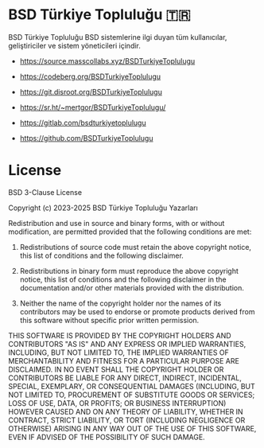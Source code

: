 # BSD Türkiye Topluluğu 🇹🇷 

BSD Türkiye Topluluğu BSD sistemlerine ilgi duyan tüm kullanıcılar, geliştiriciler ve sistem yöneticileri içindir.

* https://source.masscollabs.xyz/BSDTurkiyeToplulugu 

* https://codeberg.org/BSDTurkiyeToplulugu 

* https://git.disroot.org/BSDTurkiyeToplulugu

* https://sr.ht/~mertgor/BSDTurkiyeToplulugu/

* https://gitlab.com/bsdturkiyetoplulugu

* https://github.com/BSDTurkiyeToplulugu

# License

BSD 3-Clause License

Copyright (c) 2023-2025 BSD Türkiye Topluluğu Yazarları

Redistribution and use in source and binary forms, with or without
modification, are permitted provided that the following conditions are met:

1. Redistributions of source code must retain the above copyright notice, this
   list of conditions and the following disclaimer.

2. Redistributions in binary form must reproduce the above copyright notice,
   this list of conditions and the following disclaimer in the documentation
   and/or other materials provided with the distribution.

3. Neither the name of the copyright holder nor the names of its
   contributors may be used to endorse or promote products derived from
   this software without specific prior written permission.

THIS SOFTWARE IS PROVIDED BY THE COPYRIGHT HOLDERS AND CONTRIBUTORS "AS IS"
AND ANY EXPRESS OR IMPLIED WARRANTIES, INCLUDING, BUT NOT LIMITED TO, THE
IMPLIED WARRANTIES OF MERCHANTABILITY AND FITNESS FOR A PARTICULAR PURPOSE ARE
DISCLAIMED. IN NO EVENT SHALL THE COPYRIGHT HOLDER OR CONTRIBUTORS BE LIABLE
FOR ANY DIRECT, INDIRECT, INCIDENTAL, SPECIAL, EXEMPLARY, OR CONSEQUENTIAL
DAMAGES (INCLUDING, BUT NOT LIMITED TO, PROCUREMENT OF SUBSTITUTE GOODS OR
SERVICES; LOSS OF USE, DATA, OR PROFITS; OR BUSINESS INTERRUPTION) HOWEVER
CAUSED AND ON ANY THEORY OF LIABILITY, WHETHER IN CONTRACT, STRICT LIABILITY,
OR TORT (INCLUDING NEGLIGENCE OR OTHERWISE) ARISING IN ANY WAY OUT OF THE USE
OF THIS SOFTWARE, EVEN IF ADVISED OF THE POSSIBILITY OF SUCH DAMAGE.

